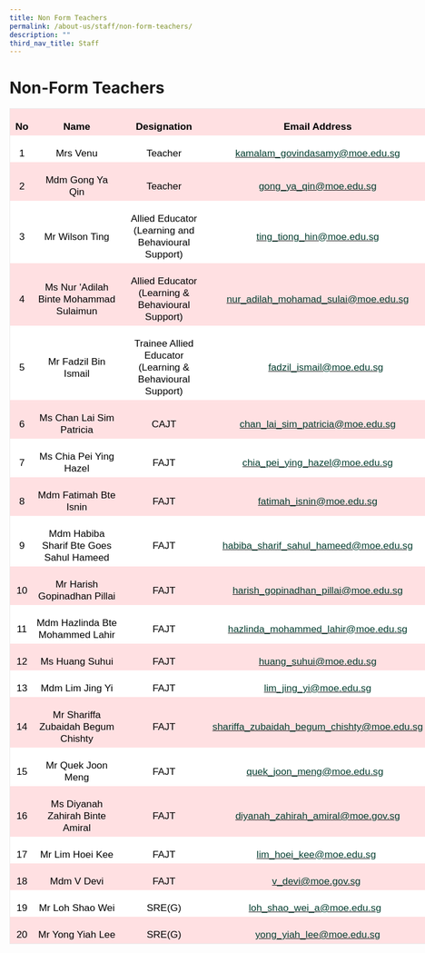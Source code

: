 ```yaml
---
title: Non Form Teachers
permalink: /about-us/staff/non-form-teachers/
description: ""
third_nav_title: Staff
---
```

# **Non-Form Teachers**
        
<table style="width:552.75pt;background:white;border-collapse:collapse;border:none;
 mso-border-alt:solid #EAEAEA .75pt;mso-yfti-tbllook:1184;mso-padding-alt:0in 0in 0in 0in" width="0" cellpadding="0" cellspacing="0" border="1" class="MsoNormalTable"><tbody><tr style="mso-yfti-irow:0;mso-yfti-firstrow:yes"><td style="width:27.0pt;border-top:solid #EAEAEA 1.0pt;border-left:
  solid #EAEAEA 1.0pt;border-bottom:none;border-right:none;mso-border-top-alt:
  solid #EAEAEA .75pt;mso-border-left-alt:solid #EAEAEA .75pt;background:#FFE0E2;
  padding:3.75pt 3.75pt 3.75pt 3.75pt" width="36"><p style="margin-bottom:0in;margin-bottom:.0001pt;
  text-align:center;line-height:normal" align="center" class="MsoNormal"><b><span style="font-size:13.0pt;
  font-family:&quot;Arial&quot;,sans-serif;mso-fareast-font-family:&quot;Times New Roman&quot;;
  color:black;mso-bidi-language:TA">No</span></b><span style="font-size:13.0pt;
  font-family:&quot;Arial&quot;,sans-serif;mso-fareast-font-family:&quot;Times New Roman&quot;;
  color:black;mso-bidi-language:TA"></span></p></td><td style="width:119.25pt;border:none;border-top:solid #EAEAEA 1.0pt;
  mso-border-top-alt:solid #EAEAEA .75pt;background:#FFE0E2;padding:3.75pt 3.75pt 3.75pt 3.75pt" width="158"><p style="margin-bottom:0in;margin-bottom:.0001pt;
  text-align:center;line-height:normal" align="center" class="MsoNormal"><b><span style="font-size:13.0pt;
  font-family:&quot;Arial&quot;,sans-serif;mso-fareast-font-family:&quot;Times New Roman&quot;;
  color:black;mso-bidi-language:TA">Name</span></b><span style="font-size:13.0pt;
  font-family:&quot;Arial&quot;,sans-serif;mso-fareast-font-family:&quot;Times New Roman&quot;;
  color:black;mso-bidi-language:TA"></span></p></td><td style="width:120.75pt;border:none;border-top:solid #EAEAEA 1.0pt;
  mso-border-top-alt:solid #EAEAEA .75pt;background:#FFE0E2;padding:3.75pt 3.75pt 3.75pt 3.75pt" width="161"><p style="margin-bottom:0in;margin-bottom:.0001pt;
  text-align:center;line-height:normal" align="center" class="MsoNormal"><b><span style="font-size:13.0pt;
  font-family:&quot;Arial&quot;,sans-serif;mso-fareast-font-family:&quot;Times New Roman&quot;;
  color:black;mso-bidi-language:TA">Designation</span></b><span style="font-size:13.0pt;font-family:&quot;Arial&quot;,sans-serif;mso-fareast-font-family:
  &quot;Times New Roman&quot;;color:black;mso-bidi-language:TA"></span></p></td><td style="width:284.25pt;border-top:solid #EAEAEA 1.0pt;
  border-left:none;border-bottom:none;border-right:solid #EAEAEA 1.0pt;
  mso-border-top-alt:solid #EAEAEA .75pt;mso-border-right-alt:solid #EAEAEA .75pt;
  background:#FFE0E2;padding:3.75pt 3.75pt 3.75pt 3.75pt" width="382"><p style="margin-bottom:0in;margin-bottom:.0001pt;
  text-align:center;line-height:normal" align="center" class="MsoNormal"><b><span style="font-size:13.0pt;
  font-family:&quot;Arial&quot;,sans-serif;mso-fareast-font-family:&quot;Times New Roman&quot;;
  color:black;mso-bidi-language:TA">Email Address</span></b><span style="font-size:13.0pt;font-family:&quot;Arial&quot;,sans-serif;mso-fareast-font-family:
  &quot;Times New Roman&quot;;color:black;mso-bidi-language:TA"></span></p></td></tr><tr style="mso-yfti-irow:1"><td style="width:20.25pt;border:none;border-left:solid #EAEAEA 1.0pt;
  mso-border-left-alt:solid #EAEAEA .75pt;padding:3.75pt 3.75pt 3.75pt 3.75pt" width="36"><p style="margin-bottom:0in;margin-bottom:.0001pt;
  text-align:center;line-height:normal" align="center" class="MsoNormal"><span style="font-size:13.0pt;
  font-family:&quot;Arial&quot;,sans-serif;mso-fareast-font-family:&quot;Times New Roman&quot;;
  color:black;mso-bidi-language:TA">1</span></p></td><td style="width:125.25pt;border:none;padding:3.75pt 3.75pt 3.75pt 3.75pt" width="158"><p style="margin-bottom:0in;margin-bottom:.0001pt;
  text-align:center;line-height:normal" align="center" class="MsoNormal"><span style="font-size:13.0pt;
  font-family:&quot;Arial&quot;,sans-serif;mso-fareast-font-family:&quot;Times New Roman&quot;;
  color:black;mso-bidi-language:TA">Mrs Venu</span></p></td><td style="width:127.5pt;border:none;padding:3.75pt 3.75pt 3.75pt 3.75pt" width="161"><p style="margin-bottom:0in;margin-bottom:.0001pt;
  text-align:center;line-height:normal" align="center" class="MsoNormal"><span style="font-size:13.0pt;
  font-family:&quot;Arial&quot;,sans-serif;mso-fareast-font-family:&quot;Times New Roman&quot;;
  color:black;mso-bidi-language:TA">Teacher</span></p></td><td style="width:282.0pt;border:none;border-right:solid #EAEAEA 1.0pt;
  mso-border-right-alt:solid #EAEAEA .75pt;padding:3.75pt 3.75pt 3.75pt 3.75pt" width="382"><p style="margin-bottom:0in;margin-bottom:.0001pt;
  text-align:center;line-height:normal" align="center" class="MsoNormal"><span style="font-size:13.0pt;
  font-family:&quot;Arial&quot;,sans-serif;mso-fareast-font-family:&quot;Times New Roman&quot;;
  color:black;mso-bidi-language:TA"><a href="mailto:kamalam_govindasamy@moe.edu.sg"><span style="color:#033C2E">kamalam_govindasamy@moe.edu.sg</span></a></span></p></td></tr><tr style="mso-yfti-irow:2"><td style="width:20.25pt;border:none;border-left:solid #EAEAEA 1.0pt;
  mso-border-left-alt:solid #EAEAEA .75pt;background:#FFE0E2;padding:3.75pt 3.75pt 3.75pt 3.75pt" width="36"><p style="margin-bottom:0in;margin-bottom:.0001pt;
  text-align:center;line-height:normal" align="center" class="MsoNormal"><span style="font-size:13.0pt;
  font-family:&quot;Arial&quot;,sans-serif;mso-fareast-font-family:&quot;Times New Roman&quot;;
  color:black;mso-bidi-language:TA">2</span></p></td><td style="width:125.25pt;border:none;background:#FFE0E2;
  padding:3.75pt 3.75pt 3.75pt 3.75pt" width="158"><p style="margin-bottom:0in;margin-bottom:.0001pt;
  text-align:center;line-height:normal" align="center" class="MsoNormal"><span style="font-size:13.0pt;
  font-family:&quot;Arial&quot;,sans-serif;mso-fareast-font-family:&quot;Times New Roman&quot;;
  color:black;mso-bidi-language:TA">Mdm Gong Ya Qin</span></p></td><td style="width:127.5pt;border:none;background:#FFE0E2;padding:
  3.75pt 3.75pt 3.75pt 3.75pt" width="161"><p style="margin-bottom:0in;margin-bottom:.0001pt;
  text-align:center;line-height:normal" align="center" class="MsoNormal"><span style="font-size:13.0pt;
  font-family:&quot;Arial&quot;,sans-serif;mso-fareast-font-family:&quot;Times New Roman&quot;;
  color:black;mso-bidi-language:TA">Teacher</span></p></td><td style="width:282.0pt;border:none;border-right:solid #EAEAEA 1.0pt;
  mso-border-right-alt:solid #EAEAEA .75pt;background:#FFE0E2;padding:3.75pt 3.75pt 3.75pt 3.75pt" width="382"><p style="margin-bottom:0in;margin-bottom:.0001pt;
  text-align:center;line-height:normal" align="center" class="MsoNormal"><u><span style="font-size:13.0pt;
  font-family:&quot;Arial&quot;,sans-serif;mso-fareast-font-family:&quot;Times New Roman&quot;;
  color:black;mso-bidi-language:TA"><a href="mailto:gong_ya_qin@moe.edu.sg"><span style="color:#033C2E">gong_ya_qin@moe.edu.sg</span></a></span></u><span style="font-size:13.0pt;font-family:&quot;Arial&quot;,sans-serif;mso-fareast-font-family:
  &quot;Times New Roman&quot;;color:black;mso-bidi-language:TA"></span></p></td></tr><tr style="mso-yfti-irow:3"><td style="width:20.25pt;border:none;border-left:solid #EAEAEA 1.0pt;
  mso-border-left-alt:solid #EAEAEA .75pt;padding:3.75pt 3.75pt 3.75pt 3.75pt" width="36"><p style="margin-bottom:0in;margin-bottom:.0001pt;
  text-align:center;line-height:normal" align="center" class="MsoNormal"><span style="font-size:13.0pt;
  font-family:&quot;Arial&quot;,sans-serif;mso-fareast-font-family:&quot;Times New Roman&quot;;
  color:black;mso-bidi-language:TA">3</span></p></td><td style="width:125.25pt;border:none;padding:3.75pt 3.75pt 3.75pt 3.75pt" width="158"><p style="margin-bottom:0in;margin-bottom:.0001pt;
  text-align:center;line-height:normal" align="center" class="MsoNormal"><span style="font-size:13.0pt;
  font-family:&quot;Arial&quot;,sans-serif;mso-fareast-font-family:&quot;Times New Roman&quot;;
  color:black;mso-bidi-language:TA">Mr Wilson Ting</span></p></td><td style="width:127.5pt;border:none;padding:3.75pt 3.75pt 3.75pt 3.75pt" width="161"><p style="margin-bottom:0in;margin-bottom:.0001pt;
  text-align:center;line-height:normal" align="center" class="MsoNormal"><span style="font-size:13.0pt;
  font-family:&quot;Arial&quot;,sans-serif;mso-fareast-font-family:&quot;Times New Roman&quot;;
  color:black;mso-bidi-language:TA">Allied Educator<br>(Learning and Behavioural Support)</span></p></td><td style="width:282.0pt;border:none;border-right:solid #EAEAEA 1.0pt;
  mso-border-right-alt:solid #EAEAEA .75pt;padding:3.75pt 3.75pt 3.75pt 3.75pt" width="382"><p style="margin-bottom:0in;margin-bottom:.0001pt;
  text-align:center;line-height:normal" align="center" class="MsoNormal"><span style="font-size:13.0pt;
  font-family:&quot;Arial&quot;,sans-serif;mso-fareast-font-family:&quot;Times New Roman&quot;;
  color:black;mso-bidi-language:TA"><a href="mailto:ting_tiong_hin@moe.edu.sg"><span style="color:#033C2E">ting_tiong_hin@moe.edu.sg</span></a></span></p></td></tr><tr style="mso-yfti-irow:4"><td style="width:20.25pt;border:none;border-left:solid #EAEAEA 1.0pt;
  mso-border-left-alt:solid #EAEAEA .75pt;background:#FFE0E2;padding:3.75pt 3.75pt 3.75pt 3.75pt" width="36"><p style="margin-bottom:0in;margin-bottom:.0001pt;
  text-align:center;line-height:normal" align="center" class="MsoNormal"><span style="font-size:13.0pt;
  font-family:&quot;Arial&quot;,sans-serif;mso-fareast-font-family:&quot;Times New Roman&quot;;
  color:black;mso-bidi-language:TA">4</span></p></td><td style="width:125.25pt;border:none;background:#FFE0E2;
  padding:3.75pt 3.75pt 3.75pt 3.75pt" width="158"><p style="margin-bottom:0in;margin-bottom:.0001pt;
  text-align:center;line-height:normal" align="center" class="MsoNormal"><span style="font-size:13.0pt;
  font-family:&quot;Arial&quot;,sans-serif;mso-fareast-font-family:&quot;Times New Roman&quot;;
  color:black;mso-bidi-language:TA">Ms Nur 'Adilah Binte Mohammad Sulaimun</span></p></td><td style="width:127.5pt;border:none;background:#FFE0E2;padding:
  3.75pt 3.75pt 3.75pt 3.75pt" width="161"><p style="margin-bottom:0in;margin-bottom:.0001pt;
  text-align:center;line-height:normal" align="center" class="MsoNormal"><span style="font-size:13.0pt;
  font-family:&quot;Arial&quot;,sans-serif;mso-fareast-font-family:&quot;Times New Roman&quot;;
  color:black;mso-bidi-language:TA">Allied Educator<br>(Learning &amp; Behavioural Support)</span></p></td><td style="width:282.0pt;border:none;border-right:solid #EAEAEA 1.0pt;
  mso-border-right-alt:solid #EAEAEA .75pt;background:#FFE0E2;padding:3.75pt 3.75pt 3.75pt 3.75pt" width="382"><p style="margin-bottom:0in;margin-bottom:.0001pt;
  text-align:center;line-height:normal" align="center" class="MsoNormal"><span style="font-size:13.0pt;
  font-family:&quot;Arial&quot;,sans-serif;mso-fareast-font-family:&quot;Times New Roman&quot;;
  color:black;mso-bidi-language:TA"><a href="mailto:nur_adilah_mohamad_sulai@moe.edu.sg"><span style="color:#033C2E">nur_adilah_mohamad_sulai@moe.edu.sg</span></a></span></p></td></tr><tr style="mso-yfti-irow:5"><td style="width:20.25pt;border:none;border-left:solid #EAEAEA 1.0pt;
  mso-border-left-alt:solid #EAEAEA .75pt;padding:3.75pt 3.75pt 3.75pt 3.75pt" width="36"><p style="margin-bottom:0in;margin-bottom:.0001pt;
  text-align:center;line-height:normal" align="center" class="MsoNormal"><span style="font-size:13.0pt;
  font-family:&quot;Arial&quot;,sans-serif;mso-fareast-font-family:&quot;Times New Roman&quot;;
  color:black;mso-bidi-language:TA">5</span></p></td><td style="width:125.25pt;border:none;padding:3.75pt 3.75pt 3.75pt 3.75pt" width="158"><p style="margin-bottom:0in;margin-bottom:.0001pt;
  text-align:center;line-height:normal" align="center" class="MsoNormal"><span style="font-size:13.0pt;
  font-family:&quot;Arial&quot;,sans-serif;mso-fareast-font-family:&quot;Times New Roman&quot;;
  color:black;mso-bidi-language:TA">Mr Fadzil Bin Ismail</span></p></td><td style="width:127.5pt;border:none;padding:3.75pt 3.75pt 3.75pt 3.75pt" width="161"><p style="margin-bottom:0in;margin-bottom:.0001pt;
  text-align:center;line-height:normal" align="center" class="MsoNormal"><span style="font-size:13.0pt;
  font-family:&quot;Arial&quot;,sans-serif;mso-fareast-font-family:&quot;Times New Roman&quot;;
  color:black;mso-bidi-language:TA">Trainee Allied Educator<br>(Learning &amp; Behavioural Support)</span></p></td><td style="width:282.0pt;border:none;border-right:solid #EAEAEA 1.0pt;
  mso-border-right-alt:solid #EAEAEA .75pt;padding:3.75pt 3.75pt 3.75pt 3.75pt" width="382"><p style="margin-bottom:0in;margin-bottom:.0001pt;line-height:
  normal" class="MsoNormal"><span style="font-size:13.0pt;font-family:&quot;Arial&quot;,sans-serif;
  mso-fareast-font-family:&quot;Times New Roman&quot;;color:black;mso-bidi-language:TA">&nbsp; &nbsp; &nbsp; &nbsp; &nbsp; &nbsp; &nbsp; &nbsp; &nbsp; &nbsp; &nbsp;<a href="mailto:fadzil_ismail@moe.edu.sg"><span style="color:#033C2E">fadzil_ismail@moe.edu.sg</span></a></span></p></td></tr><tr style="mso-yfti-irow:6"><td style="width:20.25pt;border:none;border-left:solid #EAEAEA 1.0pt;
  mso-border-left-alt:solid #EAEAEA .75pt;background:#FFE0E2;padding:3.75pt 3.75pt 3.75pt 3.75pt" width="36"><p style="margin-bottom:0in;margin-bottom:.0001pt;
  text-align:center;line-height:normal" align="center" class="MsoNormal"><span style="font-size:13.0pt;
  font-family:&quot;Arial&quot;,sans-serif;mso-fareast-font-family:&quot;Times New Roman&quot;;
  color:black;mso-bidi-language:TA">6</span></p></td><td style="width:125.25pt;border:none;background:#FFE0E2;
  padding:3.75pt 3.75pt 3.75pt 3.75pt" width="158"><p style="margin-bottom:0in;margin-bottom:.0001pt;
  text-align:center;line-height:normal" align="center" class="MsoNormal"><span style="font-size:13.0pt;
  font-family:&quot;Arial&quot;,sans-serif;mso-fareast-font-family:&quot;Times New Roman&quot;;
  color:black;mso-bidi-language:TA">Ms Chan Lai Sim Patricia</span></p></td><td style="width:127.5pt;border:none;background:#FFE0E2;padding:
  3.75pt 3.75pt 3.75pt 3.75pt" width="161"><p style="margin-bottom:0in;margin-bottom:.0001pt;
  text-align:center;line-height:normal" align="center" class="MsoNormal"><span style="font-size:13.0pt;
  font-family:&quot;Arial&quot;,sans-serif;mso-fareast-font-family:&quot;Times New Roman&quot;;
  color:black;mso-bidi-language:TA">CAJT</span></p></td><td style="width:282.0pt;border:none;border-right:solid #EAEAEA 1.0pt;
  mso-border-right-alt:solid #EAEAEA .75pt;background:#FFE0E2;padding:3.75pt 3.75pt 3.75pt 3.75pt" width="382"><p style="margin-bottom:0in;margin-bottom:.0001pt;
  text-align:center;line-height:normal" align="center" class="MsoNormal"><span style="font-size:13.0pt;
  font-family:&quot;Arial&quot;,sans-serif;mso-fareast-font-family:&quot;Times New Roman&quot;;
  color:black;mso-bidi-language:TA"><a href="mailto:chan_lai_sim_patricia@moe.edu.sg"><span style="color:#033C2E">chan_lai_sim_patricia@moe.edu.sg</span></a></span></p></td></tr><tr style="mso-yfti-irow:7"><td style="width:20.25pt;border:none;border-left:solid #EAEAEA 1.0pt;
  mso-border-left-alt:solid #EAEAEA .75pt;padding:3.75pt 3.75pt 3.75pt 3.75pt" width="36"><p style="margin-bottom:0in;margin-bottom:.0001pt;
  text-align:center;line-height:normal" align="center" class="MsoNormal"><span style="font-size:13.0pt;
  font-family:&quot;Arial&quot;,sans-serif;mso-fareast-font-family:&quot;Times New Roman&quot;;
  color:black;mso-bidi-language:TA">7</span></p></td><td style="width:125.25pt;border:none;padding:3.75pt 3.75pt 3.75pt 3.75pt" width="158"><p style="margin-bottom:0in;margin-bottom:.0001pt;
  text-align:center;line-height:normal" align="center" class="MsoNormal"><span style="font-size:13.0pt;
  font-family:&quot;Arial&quot;,sans-serif;mso-fareast-font-family:&quot;Times New Roman&quot;;
  color:black;mso-bidi-language:TA">Ms Chia Pei Ying Hazel</span></p></td><td style="width:127.5pt;border:none;padding:3.75pt 3.75pt 3.75pt 3.75pt" width="161"><p style="margin-bottom:0in;margin-bottom:.0001pt;
  text-align:center;line-height:normal" align="center" class="MsoNormal"><span style="font-size:13.0pt;
  font-family:&quot;Arial&quot;,sans-serif;mso-fareast-font-family:&quot;Times New Roman&quot;;
  color:black;mso-bidi-language:TA">FAJT</span></p></td><td style="width:282.0pt;border:none;border-right:solid #EAEAEA 1.0pt;
  mso-border-right-alt:solid #EAEAEA .75pt;padding:3.75pt 3.75pt 3.75pt 3.75pt" width="382"><p style="margin-bottom:0in;margin-bottom:.0001pt;
  text-align:center;line-height:normal" align="center" class="MsoNormal"><span style="font-size:13.0pt;
  font-family:&quot;Arial&quot;,sans-serif;mso-fareast-font-family:&quot;Times New Roman&quot;;
  color:black;mso-bidi-language:TA"><a href="mailto:chia_pei_ying_hazel@moe.edu.sg"><span style="color:#033C2E">chia_pei_ying_hazel@moe.edu.sg</span></a></span></p></td></tr><tr style="mso-yfti-irow:8"><td style="width:20.25pt;border:none;border-left:solid #EAEAEA 1.0pt;
  mso-border-left-alt:solid #EAEAEA .75pt;background:#FFE0E2;padding:3.75pt 3.75pt 3.75pt 3.75pt" width="36"><p style="margin-bottom:0in;margin-bottom:.0001pt;
  text-align:center;line-height:normal" align="center" class="MsoNormal"><span style="font-size:13.0pt;
  font-family:&quot;Arial&quot;,sans-serif;mso-fareast-font-family:&quot;Times New Roman&quot;;
  color:black;mso-bidi-language:TA">8</span></p></td><td style="width:125.25pt;border:none;background:#FFE0E2;
  padding:3.75pt 3.75pt 3.75pt 3.75pt" width="158"><p style="margin-bottom:0in;margin-bottom:.0001pt;
  text-align:center;line-height:normal" align="center" class="MsoNormal"><span style="font-size:13.0pt;
  font-family:&quot;Arial&quot;,sans-serif;mso-fareast-font-family:&quot;Times New Roman&quot;;
  color:black;mso-bidi-language:TA">Mdm Fatimah Bte Isnin</span></p></td><td style="width:127.5pt;border:none;background:#FFE0E2;padding:
  3.75pt 3.75pt 3.75pt 3.75pt" width="161"><p style="margin-bottom:0in;margin-bottom:.0001pt;
  text-align:center;line-height:normal" align="center" class="MsoNormal"><span style="font-size:13.0pt;
  font-family:&quot;Arial&quot;,sans-serif;mso-fareast-font-family:&quot;Times New Roman&quot;;
  color:black;mso-bidi-language:TA">FAJT</span></p></td><td style="width:282.0pt;border:none;border-right:solid #EAEAEA 1.0pt;
  mso-border-right-alt:solid #EAEAEA .75pt;background:#FFE0E2;padding:3.75pt 3.75pt 3.75pt 3.75pt" width="382"><p style="margin-bottom:0in;margin-bottom:.0001pt;
  text-align:center;line-height:normal" align="center" class="MsoNormal"><span style="font-size:13.0pt;
  font-family:&quot;Arial&quot;,sans-serif;mso-fareast-font-family:&quot;Times New Roman&quot;;
  color:black;mso-bidi-language:TA"><a href="mailto:fatimah_isnin@moe.edu.sg"><span style="color:#033C2E">fatimah_isnin@moe.edu.sg</span></a></span></p></td></tr><tr style="mso-yfti-irow:9"><td style="width:20.25pt;border:none;border-left:solid #EAEAEA 1.0pt;
  mso-border-left-alt:solid #EAEAEA .75pt;padding:3.75pt 3.75pt 3.75pt 3.75pt" width="36"><p style="margin-bottom:0in;margin-bottom:.0001pt;
  text-align:center;line-height:normal" align="center" class="MsoNormal"><span style="font-size:13.0pt;
  font-family:&quot;Arial&quot;,sans-serif;mso-fareast-font-family:&quot;Times New Roman&quot;;
  color:black;mso-bidi-language:TA">9</span></p></td><td style="width:125.25pt;border:none;padding:3.75pt 3.75pt 3.75pt 3.75pt" width="158"><p style="margin-bottom:0in;margin-bottom:.0001pt;
  text-align:center;line-height:normal" align="center" class="MsoNormal"><span style="font-size:13.0pt;
  font-family:&quot;Arial&quot;,sans-serif;mso-fareast-font-family:&quot;Times New Roman&quot;;
  color:black;mso-bidi-language:TA">Mdm Habiba Sharif Bte Goes Sahul Hameed</span></p></td><td style="width:127.5pt;border:none;padding:3.75pt 3.75pt 3.75pt 3.75pt" width="161"><p style="margin-bottom:0in;margin-bottom:.0001pt;
  text-align:center;line-height:normal" align="center" class="MsoNormal"><span style="font-size:13.0pt;
  font-family:&quot;Arial&quot;,sans-serif;mso-fareast-font-family:&quot;Times New Roman&quot;;
  color:black;mso-bidi-language:TA">FAJT</span></p></td><td style="width:282.0pt;border:none;border-right:solid #EAEAEA 1.0pt;
  mso-border-right-alt:solid #EAEAEA .75pt;padding:3.75pt 3.75pt 3.75pt 3.75pt" width="382"><p style="margin-bottom:0in;margin-bottom:.0001pt;
  text-align:center;line-height:normal" align="center" class="MsoNormal"><span style="font-size:13.0pt;
  font-family:&quot;Arial&quot;,sans-serif;mso-fareast-font-family:&quot;Times New Roman&quot;;
  color:black;mso-bidi-language:TA"><a href="mailto:rose_ng_jia_ling@moe.edu.sg"><span style="color:#033C2E">habiba_sharif_sahul_hameed@moe.edu.sg</span></a></span></p></td></tr><tr style="mso-yfti-irow:10"><td style="width:20.25pt;border:none;border-left:solid #EAEAEA 1.0pt;
  mso-border-left-alt:solid #EAEAEA .75pt;background:#FFE0E2;padding:3.75pt 3.75pt 3.75pt 3.75pt" width="36"><p style="margin-bottom:0in;margin-bottom:.0001pt;
  text-align:center;line-height:normal" align="center" class="MsoNormal"><span style="font-size:13.0pt;
  font-family:&quot;Arial&quot;,sans-serif;mso-fareast-font-family:&quot;Times New Roman&quot;;
  color:black;mso-bidi-language:TA">10</span></p></td><td style="width:125.25pt;border:none;background:#FFE0E2;
  padding:3.75pt 3.75pt 3.75pt 3.75pt" width="158"><p style="margin-bottom:0in;margin-bottom:.0001pt;
  text-align:center;line-height:normal" align="center" class="MsoNormal"><span style="font-size:13.0pt;
  font-family:&quot;Arial&quot;,sans-serif;mso-fareast-font-family:&quot;Times New Roman&quot;;
  color:black;mso-bidi-language:TA">Mr Harish Gopinadhan Pillai</span></p></td><td style="width:127.5pt;border:none;background:#FFE0E2;padding:
  3.75pt 3.75pt 3.75pt 3.75pt" width="161"><p style="margin-bottom:0in;margin-bottom:.0001pt;
  text-align:center;line-height:normal" align="center" class="MsoNormal"><span style="font-size:13.0pt;
  font-family:&quot;Arial&quot;,sans-serif;mso-fareast-font-family:&quot;Times New Roman&quot;;
  color:black;mso-bidi-language:TA">FAJT</span></p></td><td style="width:282.0pt;border:none;border-right:solid #EAEAEA 1.0pt;
  mso-border-right-alt:solid #EAEAEA .75pt;background:#FFE0E2;padding:3.75pt 3.75pt 3.75pt 3.75pt" width="382"><p style="margin-bottom:0in;margin-bottom:.0001pt;
  text-align:center;line-height:normal" align="center" class="MsoNormal"><span style="font-size:13.0pt;
  font-family:&quot;Arial&quot;,sans-serif;mso-fareast-font-family:&quot;Times New Roman&quot;;
  color:black;mso-bidi-language:TA"><a href="mailto:harish_gopinadhan_pillai@moe.edu.sg"><span style="color:#033C2E">harish_gopinadhan_pillai@moe.edu.sg</span></a></span></p></td></tr><tr style="mso-yfti-irow:11"><td style="width:20.25pt;border:none;border-left:solid #EAEAEA 1.0pt;
  mso-border-left-alt:solid #EAEAEA .75pt;padding:3.75pt 3.75pt 3.75pt 3.75pt" width="36"><p style="margin-bottom:0in;margin-bottom:.0001pt;
  text-align:center;line-height:normal" align="center" class="MsoNormal"><span style="font-size:13.0pt;
  font-family:&quot;Arial&quot;,sans-serif;mso-fareast-font-family:&quot;Times New Roman&quot;;
  color:black;mso-bidi-language:TA">11</span></p></td><td style="width:125.25pt;border:none;padding:3.75pt 3.75pt 3.75pt 3.75pt" width="158"><p style="margin-bottom:0in;margin-bottom:.0001pt;
  text-align:center;line-height:normal" align="center" class="MsoNormal"><span style="font-size:13.0pt;
  font-family:&quot;Arial&quot;,sans-serif;mso-fareast-font-family:&quot;Times New Roman&quot;;
  color:black;mso-bidi-language:TA">Mdm Hazlinda Bte Mohammed Lahir</span></p></td><td style="width:127.5pt;border:none;padding:3.75pt 3.75pt 3.75pt 3.75pt" width="161"><p style="margin-bottom:0in;margin-bottom:.0001pt;
  text-align:center;line-height:normal" align="center" class="MsoNormal"><span style="font-size:13.0pt;
  font-family:&quot;Arial&quot;,sans-serif;mso-fareast-font-family:&quot;Times New Roman&quot;;
  color:black;mso-bidi-language:TA">FAJT</span></p></td><td style="width:282.0pt;border:none;border-right:solid #EAEAEA 1.0pt;
  mso-border-right-alt:solid #EAEAEA .75pt;padding:3.75pt 3.75pt 3.75pt 3.75pt" width="382"><p style="margin-bottom:0in;margin-bottom:.0001pt;
  text-align:center;line-height:normal" align="center" class="MsoNormal"><span style="font-size:13.0pt;
  font-family:&quot;Arial&quot;,sans-serif;mso-fareast-font-family:&quot;Times New Roman&quot;;
  color:black;mso-bidi-language:TA"><a href="mailto:rose_ng_jia_ling@moe.edu.sg"><span style="color:#033C2E">hazlinda_mohammed_lahir@moe.edu.sg</span></a></span></p></td></tr><tr style="mso-yfti-irow:12"><td style="width:20.25pt;border:none;border-left:solid #EAEAEA 1.0pt;
  mso-border-left-alt:solid #EAEAEA .75pt;background:#FFE0E2;padding:3.75pt 3.75pt 3.75pt 3.75pt" width="36"><p style="margin-bottom:0in;margin-bottom:.0001pt;
  text-align:center;line-height:normal" align="center" class="MsoNormal"><span style="font-size:13.0pt;
  font-family:&quot;Arial&quot;,sans-serif;mso-fareast-font-family:&quot;Times New Roman&quot;;
  color:black;mso-bidi-language:TA">12</span></p></td><td style="width:125.25pt;border:none;background:#FFE0E2;
  padding:3.75pt 3.75pt 3.75pt 3.75pt" width="158"><p style="margin-bottom:0in;margin-bottom:.0001pt;
  text-align:center;line-height:normal" align="center" class="MsoNormal"><span style="font-size:13.0pt;
  font-family:&quot;Arial&quot;,sans-serif;mso-fareast-font-family:&quot;Times New Roman&quot;;
  color:black;mso-bidi-language:TA">Ms Huang Suhui</span></p></td><td style="width:127.5pt;border:none;background:#FFE0E2;padding:
  3.75pt 3.75pt 3.75pt 3.75pt" width="161"><p style="margin-bottom:0in;margin-bottom:.0001pt;
  text-align:center;line-height:normal" align="center" class="MsoNormal"><span style="font-size:13.0pt;
  font-family:&quot;Arial&quot;,sans-serif;mso-fareast-font-family:&quot;Times New Roman&quot;;
  color:black;mso-bidi-language:TA">FAJT</span></p></td><td style="width:282.0pt;border:none;border-right:solid #EAEAEA 1.0pt;
  mso-border-right-alt:solid #EAEAEA .75pt;background:#FFE0E2;padding:3.75pt 3.75pt 3.75pt 3.75pt" width="382"><p style="margin-bottom:0in;margin-bottom:.0001pt;
  text-align:center;line-height:normal" align="center" class="MsoNormal"><span style="font-size:13.0pt;
  font-family:&quot;Arial&quot;,sans-serif;mso-fareast-font-family:&quot;Times New Roman&quot;;
  color:black;mso-bidi-language:TA"><a href="mailto:huang_suhui@moe.edu.sg"><span style="color:#033C2E">huang_suhui@moe.edu.sg</span></a></span></p></td></tr><tr style="mso-yfti-irow:13"><td style="width:20.25pt;border:none;border-left:solid #EAEAEA 1.0pt;
  mso-border-left-alt:solid #EAEAEA .75pt;padding:3.75pt 3.75pt 3.75pt 3.75pt" width="36"><p style="margin-bottom:0in;margin-bottom:.0001pt;
  text-align:center;line-height:normal" align="center" class="MsoNormal"><span style="font-size:13.0pt;
  font-family:&quot;Arial&quot;,sans-serif;mso-fareast-font-family:&quot;Times New Roman&quot;;
  color:black;mso-bidi-language:TA">13</span></p></td><td style="width:125.25pt;border:none;padding:3.75pt 3.75pt 3.75pt 3.75pt" width="158"><p style="margin-bottom:0in;margin-bottom:.0001pt;
  text-align:center;line-height:normal" align="center" class="MsoNormal"><span style="font-size:13.0pt;
  font-family:&quot;Arial&quot;,sans-serif;mso-fareast-font-family:&quot;Times New Roman&quot;;
  color:black;mso-bidi-language:TA">Mdm Lim Jing Yi</span></p></td><td style="width:127.5pt;border:none;padding:3.75pt 3.75pt 3.75pt 3.75pt" width="161"><p style="margin-bottom:0in;margin-bottom:.0001pt;
  text-align:center;line-height:normal" align="center" class="MsoNormal"><span style="font-size:13.0pt;
  font-family:&quot;Arial&quot;,sans-serif;mso-fareast-font-family:&quot;Times New Roman&quot;;
  color:black;mso-bidi-language:TA">FAJT</span></p></td><td style="width:282.0pt;border:none;border-right:solid #EAEAEA 1.0pt;
  mso-border-right-alt:solid #EAEAEA .75pt;padding:3.75pt 3.75pt 3.75pt 3.75pt" width="382"><p style="margin-bottom:0in;margin-bottom:.0001pt;
  text-align:center;line-height:normal" align="center" class="MsoNormal"><span style="font-size:13.0pt;
  font-family:&quot;Arial&quot;,sans-serif;mso-fareast-font-family:&quot;Times New Roman&quot;;
  color:black;mso-bidi-language:TA"><a href="mailto:rose_ng_jia_ling@moe.edu.sg"><span style="color:#033C2E">lim_jing_yi@moe.edu.sg</span></a></span></p></td></tr><tr style="mso-yfti-irow:14"><td style="width:20.25pt;border:none;border-left:solid #EAEAEA 1.0pt;
  mso-border-left-alt:solid #EAEAEA .75pt;background:#FFE0E2;padding:3.75pt 3.75pt 3.75pt 3.75pt" width="36"><p style="margin-bottom:0in;margin-bottom:.0001pt;
  text-align:center;line-height:normal" align="center" class="MsoNormal"><span style="font-size:13.0pt;
  font-family:&quot;Arial&quot;,sans-serif;mso-fareast-font-family:&quot;Times New Roman&quot;;
  color:black;mso-bidi-language:TA">14</span></p></td><td style="width:125.25pt;border:none;background:#FFE0E2;
  padding:3.75pt 3.75pt 3.75pt 3.75pt" width="158"><p style="margin-bottom:0in;margin-bottom:.0001pt;
  text-align:center;line-height:normal" align="center" class="MsoNormal"><span style="font-size:13.0pt;
  font-family:&quot;Arial&quot;,sans-serif;mso-fareast-font-family:&quot;Times New Roman&quot;;
  color:black;mso-bidi-language:TA">Mr Shariffa Zubaidah Begum Chishty</span></p></td><td style="width:127.5pt;border:none;background:#FFE0E2;padding:
  3.75pt 3.75pt 3.75pt 3.75pt" width="161"><p style="margin-bottom:0in;margin-bottom:.0001pt;
  text-align:center;line-height:normal" align="center" class="MsoNormal"><span style="font-size:13.0pt;
  font-family:&quot;Arial&quot;,sans-serif;mso-fareast-font-family:&quot;Times New Roman&quot;;
  color:black;mso-bidi-language:TA">FAJT</span></p></td><td style="width:282.0pt;border:none;border-right:solid #EAEAEA 1.0pt;
  mso-border-right-alt:solid #EAEAEA .75pt;background:#FFE0E2;padding:3.75pt 3.75pt 3.75pt 3.75pt" width="382"><p style="margin-bottom:0in;margin-bottom:.0001pt;
  text-align:center;line-height:normal" align="center" class="MsoNormal"><span style="font-size:13.0pt;
  font-family:&quot;Arial&quot;,sans-serif;mso-fareast-font-family:&quot;Times New Roman&quot;;
  color:black;mso-bidi-language:TA"><a href="mailto:shariffa_zubaidah_begum_chishty@moe.edu.sg"><span style="color:#033C2E">shariffa_zubaidah_begum_chishty@moe.edu.sg</span></a></span></p></td></tr><tr style="mso-yfti-irow:15"><td style="width:20.25pt;border:none;border-left:solid #EAEAEA 1.0pt;
  mso-border-left-alt:solid #EAEAEA .75pt;padding:3.75pt 3.75pt 3.75pt 3.75pt" width="36"><p style="margin-bottom:0in;margin-bottom:.0001pt;
  text-align:center;line-height:normal" align="center" class="MsoNormal"><span style="font-size:13.0pt;
  font-family:&quot;Arial&quot;,sans-serif;mso-fareast-font-family:&quot;Times New Roman&quot;;
  color:black;mso-bidi-language:TA">15</span></p></td><td style="width:125.25pt;border:none;padding:3.75pt 3.75pt 3.75pt 3.75pt" width="158"><p style="margin-bottom:0in;margin-bottom:.0001pt;
  text-align:center;line-height:normal" align="center" class="MsoNormal"><span style="font-size:13.0pt;
  font-family:&quot;Arial&quot;,sans-serif;mso-fareast-font-family:&quot;Times New Roman&quot;;
  color:black;mso-bidi-language:TA">Mr Quek Joon Meng</span></p></td><td style="width:127.5pt;border:none;padding:3.75pt 3.75pt 3.75pt 3.75pt" width="161"><p style="margin-bottom:0in;margin-bottom:.0001pt;
  text-align:center;line-height:normal" align="center" class="MsoNormal"><span style="font-size:13.0pt;
  font-family:&quot;Arial&quot;,sans-serif;mso-fareast-font-family:&quot;Times New Roman&quot;;
  color:black;mso-bidi-language:TA">FAJT</span></p></td><td style="width:282.0pt;border:none;border-right:solid #EAEAEA 1.0pt;
  mso-border-right-alt:solid #EAEAEA .75pt;padding:3.75pt 3.75pt 3.75pt 3.75pt" width="382"><p style="margin-bottom:0in;margin-bottom:.0001pt;
  text-align:center;line-height:normal" align="center" class="MsoNormal"><span style="font-size:13.0pt;
  font-family:&quot;Arial&quot;,sans-serif;mso-fareast-font-family:&quot;Times New Roman&quot;;
  color:black;mso-bidi-language:TA"><a href="mailto:quek_joon_meng@moe.edu.sg"><span style="color:#033C2E">quek_joon_meng@moe.edu.sg</span></a>&nbsp;&nbsp;</span></p></td></tr><tr style="mso-yfti-irow:16"><td style="width:20.25pt;border:none;border-left:solid #EAEAEA 1.0pt;
  mso-border-left-alt:solid #EAEAEA .75pt;background:#FFE0E2;padding:3.75pt 3.75pt 3.75pt 3.75pt" width="36"><p style="margin-bottom:0in;margin-bottom:.0001pt;
  text-align:center;line-height:normal" align="center" class="MsoNormal"><span style="font-size:13.0pt;
  font-family:&quot;Arial&quot;,sans-serif;mso-fareast-font-family:&quot;Times New Roman&quot;;
  color:black;mso-bidi-language:TA">16</span></p></td><td style="width:125.25pt;border:none;background:#FFE0E2;
  padding:3.75pt 3.75pt 3.75pt 3.75pt" width="158"><p style="margin-bottom:0in;margin-bottom:.0001pt;
  text-align:center;line-height:normal" align="center" class="MsoNormal"><span style="font-size:13.0pt;
  font-family:&quot;Arial&quot;,sans-serif;mso-fareast-font-family:&quot;Times New Roman&quot;;
  color:black;mso-bidi-language:TA">Ms Diyanah Zahirah Binte Amiral</span></p></td><td style="width:127.5pt;border:none;background:#FFE0E2;padding:
  3.75pt 3.75pt 3.75pt 3.75pt" width="161"><p style="margin-bottom:0in;margin-bottom:.0001pt;
  text-align:center;line-height:normal" align="center" class="MsoNormal"><span style="font-size:13.0pt;
  font-family:&quot;Arial&quot;,sans-serif;mso-fareast-font-family:&quot;Times New Roman&quot;;
  color:black;mso-bidi-language:TA">FAJT</span></p></td><td style="width:282.0pt;border:none;border-right:solid #EAEAEA 1.0pt;
  mso-border-right-alt:solid #EAEAEA .75pt;background:#FFE0E2;padding:3.75pt 3.75pt 3.75pt 3.75pt" width="382"><p style="margin-bottom:0in;margin-bottom:.0001pt;
  text-align:center;line-height:normal" align="center" class="MsoNormal"><span style="font-size:13.0pt;
  font-family:&quot;Arial&quot;,sans-serif;mso-fareast-font-family:&quot;Times New Roman&quot;;
  color:black;mso-bidi-language:TA"><a href="mailto:diyanah_zahirah_amiral@moe.gov.sg"><span style="color:#033C2E">diyanah_zahirah_amiral@moe.gov.sg</span></a></span></p></td></tr><tr style="mso-yfti-irow:17"><td style="width:20.25pt;border:none;border-left:solid #EAEAEA 1.0pt;
  mso-border-left-alt:solid #EAEAEA .75pt;padding:3.75pt 3.75pt 3.75pt 3.75pt" width="36"><p style="margin-bottom:0in;margin-bottom:.0001pt;
  text-align:center;line-height:normal" align="center" class="MsoNormal"><span style="font-size:13.0pt;
  font-family:&quot;Arial&quot;,sans-serif;mso-fareast-font-family:&quot;Times New Roman&quot;;
  color:black;mso-bidi-language:TA">17</span></p></td><td style="width:125.25pt;border:none;padding:3.75pt 3.75pt 3.75pt 3.75pt" width="158"><p style="margin-bottom:0in;margin-bottom:.0001pt;
  text-align:center;line-height:normal" align="center" class="MsoNormal"><span style="font-size:13.0pt;
  font-family:&quot;Arial&quot;,sans-serif;mso-fareast-font-family:&quot;Times New Roman&quot;;
  color:black;mso-bidi-language:TA">Mr Lim Hoei Kee</span></p></td><td style="width:127.5pt;border:none;padding:3.75pt 3.75pt 3.75pt 3.75pt" width="161"><p style="margin-bottom:0in;margin-bottom:.0001pt;
  text-align:center;line-height:normal" align="center" class="MsoNormal"><span style="font-size:13.0pt;
  font-family:&quot;Arial&quot;,sans-serif;mso-fareast-font-family:&quot;Times New Roman&quot;;
  color:black;mso-bidi-language:TA">FAJT</span></p></td><td style="width:282.0pt;border:none;border-right:solid #EAEAEA 1.0pt;
  mso-border-right-alt:solid #EAEAEA .75pt;padding:3.75pt 3.75pt 3.75pt 3.75pt" width="382"><p style="margin-bottom:0in;margin-bottom:.0001pt;
  text-align:center;line-height:normal" align="center" class="MsoNormal"><span style="font-size:13.0pt;
  font-family:&quot;Arial&quot;,sans-serif;mso-fareast-font-family:&quot;Times New Roman&quot;;
  color:black;mso-bidi-language:TA"><a href="mailto:lim_hoei_kee@moe.edu.sg"><span style="color:#033C2E">lim_hoei_kee@moe.edu.sg</span></a>&nbsp;</span></p></td></tr><tr style="mso-yfti-irow:18"><td style="width:20.25pt;border:none;border-left:solid #EAEAEA 1.0pt;
  mso-border-left-alt:solid #EAEAEA .75pt;background:#FFE0E2;padding:3.75pt 3.75pt 3.75pt 3.75pt" width="36"><p style="margin-bottom:0in;margin-bottom:.0001pt;
  text-align:center;line-height:normal" align="center" class="MsoNormal"><span style="font-size:13.0pt;
  font-family:&quot;Arial&quot;,sans-serif;mso-fareast-font-family:&quot;Times New Roman&quot;;
  color:black;mso-bidi-language:TA">18</span></p></td><td style="width:125.25pt;border:none;background:#FFE0E2;
  padding:3.75pt 3.75pt 3.75pt 3.75pt" width="158"><p style="margin-bottom:0in;margin-bottom:.0001pt;
  text-align:center;line-height:normal" align="center" class="MsoNormal"><span style="font-size:13.0pt;
  font-family:&quot;Arial&quot;,sans-serif;mso-fareast-font-family:&quot;Times New Roman&quot;;
  color:black;mso-bidi-language:TA">Mdm V Devi</span></p></td><td style="width:127.5pt;border:none;background:#FFE0E2;padding:
  3.75pt 3.75pt 3.75pt 3.75pt" width="161"><p style="margin-bottom:0in;margin-bottom:.0001pt;
  text-align:center;line-height:normal" align="center" class="MsoNormal"><span style="font-size:13.0pt;
  font-family:&quot;Arial&quot;,sans-serif;mso-fareast-font-family:&quot;Times New Roman&quot;;
  color:black;mso-bidi-language:TA">FAJT</span></p></td><td style="width:282.0pt;border:none;border-right:solid #EAEAEA 1.0pt;
  mso-border-right-alt:solid #EAEAEA .75pt;background:#FFE0E2;padding:3.75pt 3.75pt 3.75pt 3.75pt" width="382"><p style="margin-bottom:0in;margin-bottom:.0001pt;
  text-align:center;line-height:normal" align="center" class="MsoNormal"><span style="font-size:13.0pt;
  font-family:&quot;Arial&quot;,sans-serif;mso-fareast-font-family:&quot;Times New Roman&quot;;
  color:black;mso-bidi-language:TA"><a href="mailto:v_devi@moe.gov.sg"><span style="color:#033C2E">v_devi@moe.gov.sg</span></a>&nbsp;</span></p></td></tr><tr style="mso-yfti-irow:19"><td style="width:20.25pt;border:none;border-left:solid #EAEAEA 1.0pt;
  mso-border-left-alt:solid #EAEAEA .75pt;padding:3.75pt 3.75pt 3.75pt 3.75pt" width="36"><p style="margin-bottom:0in;margin-bottom:.0001pt;
  text-align:center;line-height:normal" align="center" class="MsoNormal"><span style="font-size:13.0pt;
  font-family:&quot;Arial&quot;,sans-serif;mso-fareast-font-family:&quot;Times New Roman&quot;;
  color:black;mso-bidi-language:TA">19</span></p></td><td style="width:125.25pt;border:none;padding:3.75pt 3.75pt 3.75pt 3.75pt" width="158"><p style="margin-bottom:0in;margin-bottom:.0001pt;
  text-align:center;line-height:normal" align="center" class="MsoNormal"><span style="font-size:13.0pt;
  font-family:&quot;Arial&quot;,sans-serif;mso-fareast-font-family:&quot;Times New Roman&quot;;
  color:black;mso-bidi-language:TA">Mr Loh Shao Wei</span></p></td><td style="width:127.5pt;border:none;padding:3.75pt 3.75pt 3.75pt 3.75pt" width="161"><p style="margin-bottom:0in;margin-bottom:.0001pt;
  text-align:center;line-height:normal" align="center" class="MsoNormal"><span style="font-size:13.0pt;
  font-family:&quot;Arial&quot;,sans-serif;mso-fareast-font-family:&quot;Times New Roman&quot;;
  color:black;mso-bidi-language:TA">SRE(G)</span></p></td><td style="width:282.0pt;border:none;border-right:solid #EAEAEA 1.0pt;
  mso-border-right-alt:solid #EAEAEA .75pt;padding:3.75pt 3.75pt 3.75pt 3.75pt" width="382"><p style="margin-bottom:0in;margin-bottom:.0001pt;
  text-align:center;line-height:normal" align="center" class="MsoNormal"><span style="font-size:13.0pt;
  font-family:&quot;Arial&quot;,sans-serif;mso-fareast-font-family:&quot;Times New Roman&quot;;
  color:black;mso-bidi-language:TA"><a href="mailto:loh_shao_wei_a@moe.edu.sg"><span style="color:#033C2E">loh_shao_wei_a@moe.edu.sg</span></a>&nbsp;&nbsp;</span></p></td></tr><tr style="mso-yfti-irow:20;mso-yfti-lastrow:yes"><td style="width:20.25pt;border-top:none;border-left:solid #EAEAEA 1.0pt;
  border-bottom:solid #EAEAEA 1.0pt;border-right:none;mso-border-left-alt:solid #EAEAEA .75pt;
  mso-border-bottom-alt:solid #EAEAEA .75pt;background:#FFE0E2;padding:3.75pt 3.75pt 3.75pt 3.75pt" width="36"><p style="margin-bottom:0in;margin-bottom:.0001pt;
  text-align:center;line-height:normal" align="center" class="MsoNormal"><span style="font-size:13.0pt;
  font-family:&quot;Arial&quot;,sans-serif;mso-fareast-font-family:&quot;Times New Roman&quot;;
  color:black;mso-bidi-language:TA">20</span></p></td><td style="width:125.25pt;border:none;border-bottom:solid #EAEAEA 1.0pt;
  mso-border-bottom-alt:solid #EAEAEA .75pt;background:#FFE0E2;padding:3.75pt 3.75pt 3.75pt 3.75pt" width="158"><p style="margin-bottom:0in;margin-bottom:.0001pt;
  text-align:center;line-height:normal" align="center" class="MsoNormal"><span style="font-size:13.0pt;
  font-family:&quot;Arial&quot;,sans-serif;mso-fareast-font-family:&quot;Times New Roman&quot;;
  color:black;mso-bidi-language:TA">Mr Yong Yiah Lee</span></p></td><td style="width:127.5pt;border:none;border-bottom:solid #EAEAEA 1.0pt;
  mso-border-bottom-alt:solid #EAEAEA .75pt;background:#FFE0E2;padding:3.75pt 3.75pt 3.75pt 3.75pt" width="161"><p style="margin-bottom:0in;margin-bottom:.0001pt;
  text-align:center;line-height:normal" align="center" class="MsoNormal"><span style="font-size:13.0pt;
  font-family:&quot;Arial&quot;,sans-serif;mso-fareast-font-family:&quot;Times New Roman&quot;;
  color:black;mso-bidi-language:TA">SRE(G)</span></p></td><td style="width:282.0pt;border-top:none;border-left:none;
  border-bottom:solid #EAEAEA 1.0pt;border-right:solid #EAEAEA 1.0pt;
  mso-border-bottom-alt:solid #EAEAEA .75pt;mso-border-right-alt:solid #EAEAEA .75pt;
  background:#FFE0E2;padding:3.75pt 3.75pt 3.75pt 3.75pt" width="382"><p style="margin-bottom:0in;margin-bottom:.0001pt;
  text-align:center;line-height:normal" align="center" class="MsoNormal"><span style="font-size:13.0pt;
  font-family:&quot;Arial&quot;,sans-serif;mso-fareast-font-family:&quot;Times New Roman&quot;;
  color:black;mso-bidi-language:TA"><a href="mailto:yong_yiah_lee@moe.edu.sg"><span style="color:#033C2E">yong_yiah_lee@moe.edu.sg</span></a></span></p></td></tr></tbody></table>



